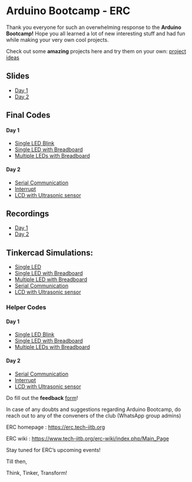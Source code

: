 # Arduino Bootcamp - ERC
Thank you everyone for such an overwhelming response to the **Arduino Bootcamp!**
Hope you all learned a lot of new interesting stuff and had fun while making your very own cool projects.

Check out some **amazing** projects here and try them on your own: [project ideas](https://docs.google.com/document/d/1K8p7n1jSgp3o492jHtbmHESs76jeD3BUkGx7sxbgEp8/edit?usp=sharing)

## Slides
- [Day 1](https://drive.google.com/file/d/1RuDArgnIjwmHom1mzwdm80VLESwUrQFj/view?usp=sharing)
- [Day 2](https://docs.google.com/presentation/d/1dlFyoDcGQL5VvBPFyClgeAkk57sVCxb0MDp4b8uInpI/edit?usp=sharing)

## Final Codes
#### Day 1
- [Single LED Blink](codes/day1/code1-singleLED.txt)
- [Single LED with Breadboard](codes/day1/code2-LEDonBreadboard.txt)
- [Multiple LEDs with Breadboard](codes/day1/code3-multipleLEDonBreadboard.txt)

#### Day 2
- [Serial Communication](codes/day2/code1-serialComm.txt)
- [Interrupt](codes/day2/code2-interrupt.txt)
- [LCD with Ultrasonic sensor](codes/day2/code3-lcd-ultrasonic.txt)

## Recordings
- [Day 1](https://drive.google.com/file/d/1XonZbVNbN_ybmcEeC9GMVkCzvp1xZlDZ/view?usp=sharing)
- [Day 2](https://drive.google.com/file/d/1XonZbVNbN_ybmcEeC9GMVkCzvp1xZlDZ/view?usp=sharing)

## Tinkercad Simulations:
- [Single LED](https://www.tinkercad.com/things/holN4keb8OA)
- [Single LED with Breadboard](https://www.tinkercad.com/things/0pf7l443iwl)
- [Multiple LED with Breadboard](https://www.tinkercad.com/things/htREcvVtjeV)
- [Serial Communication](https://www.tinkercad.com/things/6sBOTf378kf)
- [LCD with Ultrasonic sensor](https://www.tinkercad.com/things/c1rE5WYNMTD)


### Helper Codes
#### Day 1
- [Single LED Blink](helper-codes/day1/code1-singleLED-helper.txt)
- [Single LED with Breadboard](helper-codes/day1/code2-LEDonBreadboard-helper.txt)
- [Multiple LEDs with Breadboard](helper-codes/day1/code3-multipleLEDonBreadboard-helper.txt)

#### Day 2
- [Serial Communication](helper-codes/day2/code1-serialComm.txt)
- [Interrupt](helper-codes/day2/code2-interrupt.txt)
- [LCD with Ultrasonic sensor](helper-codes/day2/code3-lcd-ultrasonic.txt)




Do fill out the **feedback** [form](https://forms.gle/NyXCwnARfTUmurn17)!

In case of any doubts and suggestions regarding Arduino Bootcamp, do reach out to any of the conveners of the club (WhatsApp group admins)


ERC homepage : https://erc.tech-iitb.org

ERC wiki : https://www.tech-iitb.org/erc-wiki/index.php/Main_Page



Stay tuned for ERC’s upcoming events!

Till then, 

Think, Tinker, Transform!


